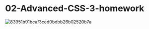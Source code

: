 # 02-Advanced-CSS-3-homework

![83951b91bcaf3ced0bdbb26b02520b7a](https://user-images.githubusercontent.com/75288748/129466164-99e67f8a-b9f8-45ca-b738-5d5ce7e0d24d.png)
